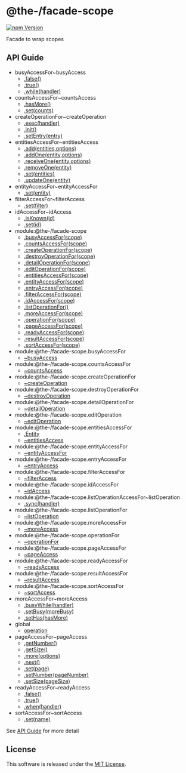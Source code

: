 @the-/facade-scope
==========

<!---
This file is generated by @the-/templates. Do not update manually.
--->

<!-- Badge Start -->
<a name="badges"></a>

[![npm Version][bd_npm_shield_url]][bd_npm_url]

[bd_repo_url]: https://github.com/the-labo/the
[bd_npm_url]: http://www.npmjs.org/package/@the-/facade-scope
[bd_npm_shield_url]: http://img.shields.io/npm/v/@the-/facade-scope.svg?style=flat

<!-- Badge End -->


<!-- Description Start -->
<a name="description"></a>

Facade to wrap scopes

<!-- Description End -->


<!-- Overview Start -->
<a name="overview"></a>



<!-- Overview End -->


<!-- Sections Start -->
<a name="sections"></a>


<!-- Sections Start -->

<a name="api"></a>

## API Guide


- busyAccessFor~busyAccess
  - [.false()](./doc/api/api.md#busyAccessFor~busyAccess.false)
  - [.true()](./doc/api/api.md#busyAccessFor~busyAccess.true)
  - [.while(handler)](./doc/api/api.md#busyAccessFor~busyAccess.while)
- countsAccessFor~countsAccess
  - [.hasMore()](./doc/api/api.md#countsAccessFor~countsAccess.hasMore)
  - [.set(counts)](./doc/api/api.md#countsAccessFor~countsAccess.set)
- createOperationFor~createOperation
  - [.exec(handler)](./doc/api/api.md#createOperationFor~createOperation.exec)
  - [.init()](./doc/api/api.md#createOperationFor~createOperation.init)
  - [.setEntry(entry)](./doc/api/api.md#createOperationFor~createOperation.setEntry)
- entitiesAccessFor~entitiesAccess
  - [.add(entities,options)](./doc/api/api.md#entitiesAccessFor~entitiesAccess.add)
  - [.addOne(entity,options)](./doc/api/api.md#entitiesAccessFor~entitiesAccess.addOne)
  - [.receiveOne(entity,options)](./doc/api/api.md#entitiesAccessFor~entitiesAccess.receiveOne)
  - [.removeOne(entity)](./doc/api/api.md#entitiesAccessFor~entitiesAccess.removeOne)
  - [.set(entities)](./doc/api/api.md#entitiesAccessFor~entitiesAccess.set)
  - [.updateOne(entity)](./doc/api/api.md#entitiesAccessFor~entitiesAccess.updateOne)
- entityAccessFor~entityAccessFor
  - [.set(entity)](./doc/api/api.md#entityAccessFor~entityAccessFor.set)
- filterAccessFor~filterAccess
  - [.set(filter)](./doc/api/api.md#filterAccessFor~filterAccess.set)
- idAccessFor~idAccess
  - [.isKnown(id)](./doc/api/api.md#idAccessFor~idAccess.isKnown)
  - [.set(id)](./doc/api/api.md#idAccessFor~idAccess.set)
- module:@the-/facade-scope
  - [.busyAccessFor(scope)](./doc/api/api.md#module_@the-/facade-scope.busyAccessFor)
  - [.countsAccessFor(scope)](./doc/api/api.md#module_@the-/facade-scope.countsAccessFor)
  - [.createOperationFor(scope)](./doc/api/api.md#module_@the-/facade-scope.createOperationFor)
  - [.destroyOperationFor(scope)](./doc/api/api.md#module_@the-/facade-scope.destroyOperationFor)
  - [.detailOperationFor(scope)](./doc/api/api.md#module_@the-/facade-scope.detailOperationFor)
  - [.editOperationFor(scope)](./doc/api/api.md#module_@the-/facade-scope.editOperationFor)
  - [.entitiesAccessFor(scope)](./doc/api/api.md#module_@the-/facade-scope.entitiesAccessFor)
  - [.entityAccessFor(scope)](./doc/api/api.md#module_@the-/facade-scope.entityAccessFor)
  - [.entryAccessFor(scope)](./doc/api/api.md#module_@the-/facade-scope.entryAccessFor)
  - [.filterAccessFor(scope)](./doc/api/api.md#module_@the-/facade-scope.filterAccessFor)
  - [.idAccessFor(scope)](./doc/api/api.md#module_@the-/facade-scope.idAccessFor)
  - [.listOperationFor()](./doc/api/api.md#module_@the-/facade-scope.listOperationFor)
  - [.moreAccessFor(scope)](./doc/api/api.md#module_@the-/facade-scope.moreAccessFor)
  - [.operationFor(scope)](./doc/api/api.md#module_@the-/facade-scope.operationFor)
  - [.pageAccessFor(scope)](./doc/api/api.md#module_@the-/facade-scope.pageAccessFor)
  - [.readyAccessFor(scope)](./doc/api/api.md#module_@the-/facade-scope.readyAccessFor)
  - [.resultAccessFor(scope)](./doc/api/api.md#module_@the-/facade-scope.resultAccessFor)
  - [.sortAccessFor(scope)](./doc/api/api.md#module_@the-/facade-scope.sortAccessFor)
- module:@the-/facade-scope.busyAccessFor
  - [~busyAccess](./doc/api/api.md#module_@the-/facade-scope.busyAccessFor~busyAccess)
- module:@the-/facade-scope.countsAccessFor
  - [~countsAccess](./doc/api/api.md#module_@the-/facade-scope.countsAccessFor~countsAccess)
- module:@the-/facade-scope.createOperationFor
  - [~createOperation](./doc/api/api.md#module_@the-/facade-scope.createOperationFor~createOperation)
- module:@the-/facade-scope.destroyOperationFor
  - [~destroyOperation](./doc/api/api.md#module_@the-/facade-scope.destroyOperationFor~destroyOperation)
- module:@the-/facade-scope.detailOperationFor
  - [~detailOperation](./doc/api/api.md#module_@the-/facade-scope.detailOperationFor~detailOperation)
- module:@the-/facade-scope.editOperation
  - [~editOperation](./doc/api/api.md#module_@the-/facade-scope.editOperation~editOperation)
- module:@the-/facade-scope.entitiesAccessFor
  - [.Entity](./doc/api/api.md#module_@the-/facade-scope.entitiesAccessFor.Entity)
  - [~entitiesAccess](./doc/api/api.md#module_@the-/facade-scope.entitiesAccessFor~entitiesAccess)
- module:@the-/facade-scope.entityAccessFor
  - [~entityAccessFor](./doc/api/api.md#module_@the-/facade-scope.entityAccessFor~entityAccessFor)
- module:@the-/facade-scope.entryAccessFor
  - [~entryAccess](./doc/api/api.md#module_@the-/facade-scope.entryAccessFor~entryAccess)
- module:@the-/facade-scope.filterAccessFor
  - [~filterAccess](./doc/api/api.md#module_@the-/facade-scope.filterAccessFor~filterAccess)
- module:@the-/facade-scope.idAccessFor
  - [~idAccess](./doc/api/api.md#module_@the-/facade-scope.idAccessFor~idAccess)
- module:@the-/facade-scope.listOperationAccessFor~listOperation
  - [.sync(handler)](./doc/api/api.md#module_@the-/facade-scope.listOperationAccessFor~listOperation.sync)
- module:@the-/facade-scope.listOperationFor
  - [~listOperation](./doc/api/api.md#module_@the-/facade-scope.listOperationFor~listOperation)
- module:@the-/facade-scope.moreAccessFor
  - [~moreAccess](./doc/api/api.md#module_@the-/facade-scope.moreAccessFor~moreAccess)
- module:@the-/facade-scope.operationFor
  - [~operationFor](./doc/api/api.md#module_@the-/facade-scope.operationFor~operationFor)
- module:@the-/facade-scope.pageAccessFor
  - [~pageAccess](./doc/api/api.md#module_@the-/facade-scope.pageAccessFor~pageAccess)
- module:@the-/facade-scope.readyAccessFor
  - [~readyAccess](./doc/api/api.md#module_@the-/facade-scope.readyAccessFor~readyAccess)
- module:@the-/facade-scope.resultAccessFor
  - [~resultAccess](./doc/api/api.md#module_@the-/facade-scope.resultAccessFor~resultAccess)
- module:@the-/facade-scope.sortAccessFor
  - [~sortAccess](./doc/api/api.md#module_@the-/facade-scope.sortAccessFor~sortAccess)
- moreAccessFor~moreAccess
  - [.busyWhile(handler)](./doc/api/api.md#moreAccessFor~moreAccess.busyWhile)
  - [.setBusy(moreBusy)](./doc/api/api.md#moreAccessFor~moreAccess.setBusy)
  - [.setHas(hasMore)](./doc/api/api.md#moreAccessFor~moreAccess.setHas)
- global
  - [operation](./doc/api/api.md#operation)
- pageAccessFor~pageAccess
  - [.getNumber()](./doc/api/api.md#pageAccessFor~pageAccess.getNumber)
  - [.getSize()](./doc/api/api.md#pageAccessFor~pageAccess.getSize)
  - [.more(options)](./doc/api/api.md#pageAccessFor~pageAccess.more)
  - [.next()](./doc/api/api.md#pageAccessFor~pageAccess.next)
  - [.set(page)](./doc/api/api.md#pageAccessFor~pageAccess.set)
  - [.setNumber(pageNumber)](./doc/api/api.md#pageAccessFor~pageAccess.setNumber)
  - [.setSize(pageSize)](./doc/api/api.md#pageAccessFor~pageAccess.setSize)
- readyAccessFor~readyAccess
  - [.false()](./doc/api/api.md#readyAccessFor~readyAccess.false)
  - [.true()](./doc/api/api.md#readyAccessFor~readyAccess.true)
  - [.when(handler)](./doc/api/api.md#readyAccessFor~readyAccess.when)
- sortAccessFor~sortAccess
  - [.set(name)](./doc/api/api.md#sortAccessFor~sortAccess.set)

See [API Guide](./doc/api/api.md) for more detail


<!-- LICENSE Start -->
<a name="license"></a>

License
-------
This software is released under the [MIT License](https://github.com/the-labo/the/blob/master/LICENSE).

<!-- LICENSE End -->


